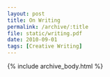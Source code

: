 ```yaml
---
layout: post
title: On Writing
permalink: /archive/:title
file: static/writing.pdf
date: 2010-09-01
tags: [Creative Writing]
---
```

{% include archive_body.html %}
